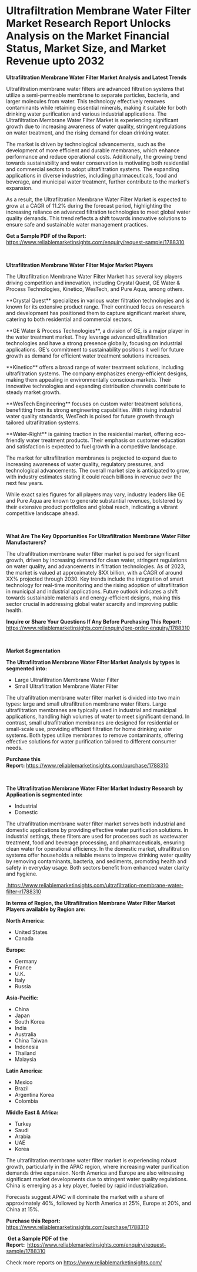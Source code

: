 <p><h1>Ultrafiltration Membrane Water Filter Market Research Report Unlocks Analysis on the Market Financial Status, Market Size, and Market Revenue upto 2032</h1></p><p><strong>Ultrafiltration Membrane Water Filter Market Analysis and Latest Trends</strong></p>
<p><p>Ultrafiltration membrane water filters are advanced filtration systems that utilize a semi-permeable membrane to separate particles, bacteria, and larger molecules from water. This technology effectively removes contaminants while retaining essential minerals, making it suitable for both drinking water purification and various industrial applications. The Ultrafiltration Membrane Water Filter Market is experiencing significant growth due to increasing awareness of water quality, stringent regulations on water treatment, and the rising demand for clean drinking water.</p><p>The market is driven by technological advancements, such as the development of more efficient and durable membranes, which enhance performance and reduce operational costs. Additionally, the growing trend towards sustainability and water conservation is motivating both residential and commercial sectors to adopt ultrafiltration systems. The expanding applications in diverse industries, including pharmaceuticals, food and beverage, and municipal water treatment, further contribute to the market's expansion.</p><p>As a result, the Ultrafiltration Membrane Water Filter Market is expected to grow at a CAGR of 11.2% during the forecast period, highlighting the increasing reliance on advanced filtration technologies to meet global water quality demands. This trend reflects a shift towards innovative solutions to ensure safe and sustainable water management practices.</p></p>
<p><strong>Get a Sample PDF of the Report:&nbsp;</strong> <a href="https://www.reliablemarketinsights.com/enquiry/request-sample/1788310?utm_campaign=3507&utm_medium=2&utm_source=Github&utm_content=ia&utm_term=12042025&utm_id=ultrafiltration-membrane-water-filter">https://www.reliablemarketinsights.com/enquiry/request-sample/1788310</a></p>
<p>&nbsp;</p>
<p><strong>Ultrafiltration Membrane Water Filter Major Market Players</strong></p>
<p><p>The Ultrafiltration Membrane Water Filter Market has several key players driving competition and innovation, including Crystal Quest, GE Water & Process Technologies, Kinetico, WesTech, and Pure Aqua, among others.</p><p>**Crystal Quest** specializes in various water filtration technologies and is known for its extensive product range. Their continued focus on research and development has positioned them to capture significant market share, catering to both residential and commercial sectors.</p><p>**GE Water & Process Technologies**, a division of GE, is a major player in the water treatment market. They leverage advanced ultrafiltration technologies and have a strong presence globally, focusing on industrial applications. GE's commitment to sustainability positions it well for future growth as demand for efficient water treatment solutions increases.</p><p>**Kinetico** offers a broad range of water treatment solutions, including ultrafiltration systems. The company emphasizes energy-efficient designs, making them appealing in environmentally conscious markets. Their innovative technologies and expanding distribution channels contribute to steady market growth.</p><p>**WesTech Engineering** focuses on custom water treatment solutions, benefitting from its strong engineering capabilities. With rising industrial water quality standards, WesTech is poised for future growth through tailored ultrafiltration systems.</p><p>**Water-Right** is gaining traction in the residential market, offering eco-friendly water treatment products. Their emphasis on customer education and satisfaction is expected to fuel growth in a competitive landscape.</p><p>The market for ultrafiltration membranes is projected to expand due to increasing awareness of water quality, regulatory pressures, and technological advancements. The overall market size is anticipated to grow, with industry estimates stating it could reach billions in revenue over the next few years.</p><p>While exact sales figures for all players may vary, industry leaders like GE and Pure Aqua are known to generate substantial revenues, bolstered by their extensive product portfolios and global reach, indicating a vibrant competitive landscape ahead.</p></p>
<p>&nbsp;</p>
<p><strong>What Are The Key Opportunities For Ultrafiltration Membrane Water Filter Manufacturers?</strong></p>
<p><p>The ultrafiltration membrane water filter market is poised for significant growth, driven by increasing demand for clean water, stringent regulations on water quality, and advancements in filtration technologies. As of 2023, the market is valued at approximately $XX billion, with a CAGR of around XX% projected through 2030. Key trends include the integration of smart technology for real-time monitoring and the rising adoption of ultrafiltration in municipal and industrial applications. Future outlook indicates a shift towards sustainable materials and energy-efficient designs, making this sector crucial in addressing global water scarcity and improving public health.</p></p>
<p><strong>Inquire or Share Your Questions If Any Before Purchasing This Report:</strong> <a href="https://www.reliablemarketinsights.com/enquiry/pre-order-enquiry/1788310?utm_campaign=3507&utm_medium=2&utm_source=Github&utm_content=ia&utm_term=12042025&utm_id=ultrafiltration-membrane-water-filter">https://www.reliablemarketinsights.com/enquiry/pre-order-enquiry/1788310</a></p>
<p>&nbsp;</p>
<p><strong>Market Segmentation</strong></p>
<p><strong>The Ultrafiltration Membrane Water Filter Market Analysis by types is segmented into:</strong></p>
<p><ul><li>Large Ultrafiltration Membrane Water Filter</li><li>Small Ultrafiltration Membrane Water Filter</li></ul></p>
<p><p>The ultrafiltration membrane water filter market is divided into two main types: large and small ultrafiltration membrane water filters. Large ultrafiltration membranes are typically used in industrial and municipal applications, handling high volumes of water to meet significant demand. In contrast, small ultrafiltration membranes are designed for residential or small-scale use, providing efficient filtration for home drinking water systems. Both types utilize membranes to remove contaminants, offering effective solutions for water purification tailored to different consumer needs.</p></p>
<p><strong>Purchase this Report:&nbsp;</strong><a href="https://www.reliablemarketinsights.com/purchase/1788310?utm_campaign=3507&utm_medium=2&utm_source=Github&utm_content=ia&utm_term=12042025&utm_id=ultrafiltration-membrane-water-filter">https://www.reliablemarketinsights.com/purchase/1788310</a></p>
<p>&nbsp;</p>
<p><strong>The Ultrafiltration Membrane Water Filter Market Industry Research by Application is segmented into:</strong></p>
<p><ul><li>Industrial</li><li>Domestic</li></ul></p>
<p><p>The ultrafiltration membrane water filter market serves both industrial and domestic applications by providing effective water purification solutions. In industrial settings, these filters are used for processes such as wastewater treatment, food and beverage processing, and pharmaceuticals, ensuring clean water for operational efficiency. In the domestic market, ultrafiltration systems offer households a reliable means to improve drinking water quality by removing contaminants, bacteria, and sediments, promoting health and safety in everyday usage. Both sectors benefit from enhanced water clarity and hygiene.</p></p>
<p><a href="https://www.reliablemarketinsights.com/ultrafiltration-membrane-water-filter-r1788310?utm_campaign=3507&utm_medium=2&utm_source=Github&utm_content=ia&utm_term=12042025&utm_id=ultrafiltration-membrane-water-filter">&nbsp;https://www.reliablemarketinsights.com/ultrafiltration-membrane-water-filter-r1788310</a></p>
<p><strong>In terms of Region, the Ultrafiltration Membrane Water Filter Market Players available by Region are:</strong></p>
<p>
    <p> <strong> North America: </strong>
        <ul>
            <li>United States</li>
            <li>Canada</li>
        </ul>
        </p> 
    <p> <strong> Europe: </strong>
        <ul>
            <li>Germany</li>
            <li>France</li>
            <li>U.K.</li>
            <li>Italy</li>
            <li>Russia</li>
        </ul>
        </p> 
    <p> <strong> Asia-Pacific: </strong>
        <ul>
            <li>China</li>
            <li>Japan</li>
            <li>South Korea</li>
            <li>India</li>
            <li>Australia</li>
            <li>China Taiwan</li>
            <li>Indonesia</li>
            <li>Thailand</li>
            <li>Malaysia</li>
        </ul>
        </p> 
    <p> <strong> Latin America: </strong>
        <ul>
            <li>Mexico</li>
            <li>Brazil</li>
            <li>Argentina Korea</li>
            <li>Colombia</li>
        </ul>
        </p> 
    <p> <strong> Middle East & Africa: </strong>
        <ul>
            <li>Turkey</li>
            <li>Saudi</li>
            <li>Arabia</li>
            <li>UAE</li>
            <li>Korea</li>
        </ul>
    </p>
    </p>
<p><p>The ultrafiltration membrane water filter market is experiencing robust growth, particularly in the APAC region, where increasing water purification demands drive expansion. North America and Europe are also witnessing significant market developments due to stringent water quality regulations. China is emerging as a key player, fueled by rapid industrialization. </p><p>Forecasts suggest APAC will dominate the market with a share of approximately 40%, followed by North America at 25%, Europe at 20%, and China at 15%.</p></p>
<p><strong>Purchase this Report: </strong><a href="https://www.reliablemarketinsights.com/purchase/1788310?utm_campaign=3507&utm_medium=2&utm_source=Github&utm_content=ia&utm_term=12042025&utm_id=ultrafiltration-membrane-water-filter">https://www.reliablemarketinsights.com/purchase/1788310</a></p>
<p>&nbsp;<strong>Get a Sample PDF of the Report:&nbsp;&nbsp;</strong><a href="https://www.reliablemarketinsights.com/enquiry/request-sample/1788310?utm_campaign=3507&utm_medium=2&utm_source=Github&utm_content=ia&utm_term=12042025&utm_id=ultrafiltration-membrane-water-filter">https://www.reliablemarketinsights.com/enquiry/request-sample/1788310</a></p>
<p><strong></strong></p>
<p>Check more reports on <a href="https://www.reliablemarketinsights.com/?utm_campaign=3507&utm_medium=2&utm_source=Github&utm_content=ia&utm_term=12042025&utm_id=ultrafiltration-membrane-water-filter">https://www.reliablemarketinsights.com/</a></p>